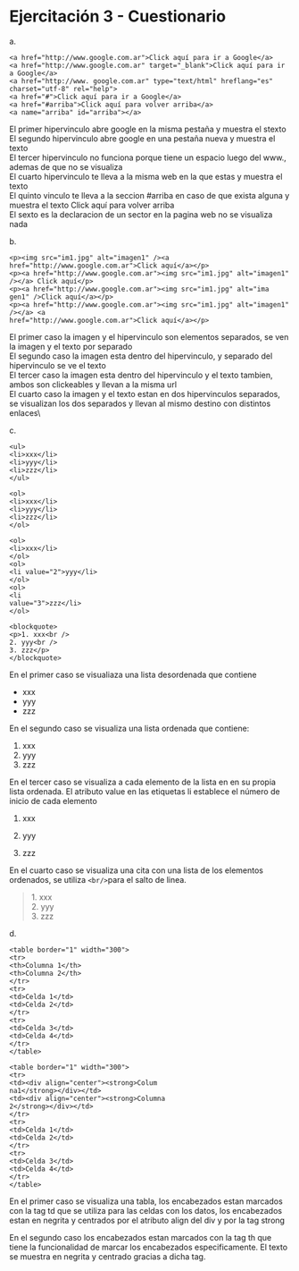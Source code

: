 # Ejercitación 3 - Cuestionario

a.
```
<a href="http://www.google.com.ar">Click aquí para ir a Google</a>
<a href="http://www.google.com.ar" target="_blank">Click aquí para ir a Google</a>
<a href="http://www. google.com.ar" type="text/html" hreflang="es" charset="utf-8" rel="help">
<a href="#">Click aquí para ir a Google</a>
<a href="#arriba">Click aquí para volver arriba</a>
<a name="arriba" id="arriba"></a>
```

El primer hipervinculo abre google en la misma pestaña y muestra el stexto\
El segundo hipervinculo abre google en una pestaña nueva y muestra el texto\
El tercer hipervinculo no funciona porque tiene un espacio luego del www., ademas de que no se visualiza\
El cuarto hipervinculo te lleva a la misma web en la que estas y muestra el texto\
El quinto vinculo te lleva a la seccion #arriba en caso de que exista alguna y muestra el texto Click aquí para volver arriba\
El sexto es la declaracion de un sector en la pagina web no se visualiza nada

b.
```
<p><img src="im1.jpg" alt="imagen1" /><a href="http://www.google.com.ar">Click aquí</a></p>
<p><a href="http://www.google.com.ar"><img src="im1.jpg" alt="imagen1" /></a> Click aquí</p>
<p><a href="http://www.google.com.ar"><img src="im1.jpg" alt="ima
gen1" />Click aquí</a></p>
<p><a href="http://www.google.com.ar"><img src="im1.jpg" alt="imagen1" /></a> <a
href="http://www.google.com.ar">Click aquí</a></p>
```

El primer caso la imagen y el hipervinculo son elementos separados, se ven la imagen y el texto por separado\
El segundo caso la imagen esta dentro del hipervinculo, y separado del hipervinculo se ve el texto\
El tercer caso la imagen esta dentro del hipervinculo y el texto tambien, ambos son clickeables y llevan a la misma url\
El cuarto caso la imagen y el texto estan en dos hipervinculos separados, se visualizan los dos separados y llevan al mismo destino con distintos enlaces\


c.

```
<ul>
<li>xxx</li>
<li>yyy</li>
<li>zzz</li>
</ul>
```

```
<ol>
<li>xxx</li>
<li>yyy</li>
<li>zzz</li>
</ol>
```

```
<ol>
<li>xxx</li>
</ol>
<ol>
<li value="2">yyy</li>
</ol>
<ol>
<li
value="3">zzz</li>
</ol>
```

```
<blockquote>
<p>1. xxx<br />
2. yyy<br />
3. zzz</p>
</blockquote>
```


En el primer caso se visualiaza una lista desordenada que contiene 
- xxx
- yyy
- zzz

En el segundo caso se visualiza una lista ordenada que contiene:
1. xxx
2. yyy
3. zzz

En el tercer caso se visualiza a cada elemento de la lista en en su propia lista ordenada. El atributo value en las etiquetas li establece el número de inicio de cada elemento
<ol><li>xxx</li></ol>
<ol><li value="2">yyy</li></ol>
<ol><li value="3">zzz</li></ol>

En el cuarto caso se visualiza una cita con una lista de los elementos ordenados, se utiliza ```<br/>```para el salto de linea.
<blockquote>
<p>1. xxx<br />
2. yyy<br />
3. zzz</p>
</blockquote>

d.

```
<table border="1" width="300">
<tr>
<th>Columna 1</th>
<th>Columna 2</th>
</tr>
<tr>
<td>Celda 1</td>
<td>Celda 2</td>
</tr>
<tr>
<td>Celda 3</td>
<td>Celda 4</td>
</tr>
</table>
```

```
<table border="1" width="300">
<tr>
<td><div align="center"><strong>Colum
na1</strong></div></td>
<td><div align="center"><strong>Columna
2</strong></div></td>
</tr>
<tr>
<td>Celda 1</td>
<td>Celda 2</td>
</tr>
<tr>
<td>Celda 3</td>
<td>Celda 4</td>
</tr>
</table>
```

En el primer caso se visualiza una tabla, los encabezados estan marcados con la tag td que se utiliza para las celdas con los datos, los encabezados estan en negrita y centrados por el atributo align del div y por la tag strong

En el segundo caso los encabezados estan marcados con la tag th que tiene la funcionalidad de marcar los encabezados especificamente. El texto se muestra en negrita y centrado gracias a dicha tag.

